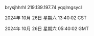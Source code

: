 brysjhhrhl 219.139.197.74 yqqlmgsycl

2024年 10月 26日 星期六 13:40:02 CST

2024年 10月 26日 星期六 05:40:02 GMT
